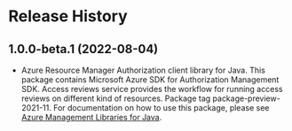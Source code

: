 # Release History

## 1.0.0-beta.1 (2022-08-04)

- Azure Resource Manager Authorization client library for Java. This package contains Microsoft Azure SDK for Authorization Management SDK. Access reviews service provides the workflow for running access reviews on different kind of resources. Package tag package-preview-2021-11. For documentation on how to use this package, please see [Azure Management Libraries for Java](https://aka.ms/azsdk/java/mgmt).
